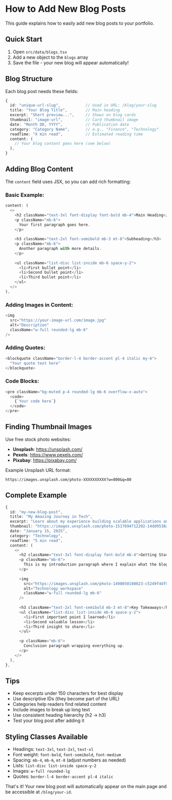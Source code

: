 # How to Add New Blog Posts

This guide explains how to easily add new blog posts to your portfolio.

## Quick Start

1. Open `src/data/blogs.tsx`
2. Add a new object to the `blogs` array
3. Save the file - your new blog will appear automatically!

## Blog Structure

Each blog post needs these fields:

```typescript
{
  id: "unique-url-slug",           // Used in URL: /blog/your-slug
  title: "Your Blog Title",        // Main heading
  excerpt: "Short preview...",     // Shows on blog cards
  thumbnail: "image-url",          // Card thumbnail image
  date: "Month DD, YYYY",          // Publication date
  category: "Category Name",       // e.g., "Finance", "Technology"
  readTime: "X min read",          // Estimated reading time
  content: (
    // Your blog content goes here (see below)
  ),
}
```

## Adding Blog Content

The `content` field uses JSX, so you can add rich formatting:

### Basic Example:
```typescript
content: (
  <>
    <h2 className="text-3xl font-display font-bold mb-4">Main Heading</h2>
    <p className="mb-6">
      Your first paragraph goes here.
    </p>
    
    <h3 className="text-2xl font-semibold mb-3 mt-8">Subheading</h3>
    <p className="mb-6">
      Another paragraph with more details.
    </p>
    
    <ul className="list-disc list-inside mb-6 space-y-2">
      <li>First bullet point</li>
      <li>Second bullet point</li>
      <li>Third bullet point</li>
    </ul>
  </>
),
```

### Adding Images in Content:
```typescript
<img 
  src="https://your-image-url.com/image.jpg" 
  alt="Description" 
  className="w-full rounded-lg mb-6"
/>
```

### Adding Quotes:
```typescript
<blockquote className="border-l-4 border-accent pl-4 italic my-6">
  "Your quote text here"
</blockquote>
```

### Code Blocks:
```typescript
<pre className="bg-muted p-4 rounded-lg mb-6 overflow-x-auto">
  <code>
    {`Your code here`}
  </code>
</pre>
```

## Finding Thumbnail Images

Use free stock photo websites:
- **Unsplash**: https://unsplash.com/
- **Pexels**: https://www.pexels.com/
- **Pixabay**: https://pixabay.com/

Example Unsplash URL format:
```
https://images.unsplash.com/photo-XXXXXXXXXX?w=800&q=80
```

## Complete Example

```typescript
{
  id: "my-new-blog-post",
  title: "My Amazing Journey in Tech",
  excerpt: "Learn about my experience building scalable applications and what I learned along the way.",
  thumbnail: "https://images.unsplash.com/photo-1517694712202-14dd9538aa97?w=800&q=80",
  date: "January 15, 2025",
  category: "Technology",
  readTime: "5 min read",
  content: (
    <>
      <h2 className="text-3xl font-display font-bold mb-4">Getting Started</h2>
      <p className="mb-6">
        This is my introduction paragraph where I explain what the blog post is about.
      </p>
      
      <img 
        src="https://images.unsplash.com/photo-1498050108023-c5249f4df085?w=1200&q=80"
        alt="Technology workspace"
        className="w-full rounded-lg mb-6"
      />
      
      <h3 className="text-2xl font-semibold mb-3 mt-8">Key Takeaways</h3>
      <ul className="list-disc list-inside mb-6 space-y-2">
        <li>First important point I learned</li>
        <li>Second valuable lesson</li>
        <li>Third insight to share</li>
      </ul>
      
      <p className="mb-6">
        Conclusion paragraph wrapping everything up.
      </p>
    </>
  ),
},
```

## Tips

- Keep excerpts under 150 characters for best display
- Use descriptive IDs (they become part of the URL)
- Categories help readers find related content
- Include images to break up long text
- Use consistent heading hierarchy (h2 → h3)
- Test your blog post after adding it

## Styling Classes Available

- Headings: `text-3xl`, `text-2xl`, `text-xl`
- Font weight: `font-bold`, `font-semibold`, `font-medium`
- Spacing: `mb-4`, `mb-6`, `mt-8` (adjust numbers as needed)
- Lists: `list-disc list-inside space-y-2`
- Images: `w-full rounded-lg`
- Quotes: `border-l-4 border-accent pl-4 italic`

That's it! Your new blog post will automatically appear on the main page and be accessible at `/blog/your-id`.
